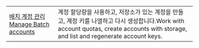 |  |  |
|---------|---------|
| <span data-ttu-id="c676e-101">[배치 계정 관리][1]</span><span class="sxs-lookup"><span data-stu-id="c676e-101">[Manage Batch accounts][1]</span></span> | <span data-ttu-id="c676e-102">계정 할당량을 사용하고, 저장소가 있는 계정을 만들고, 계정 키를 나열하고 다시 생성합니다.</span><span class="sxs-lookup"><span data-stu-id="c676e-102">Work with account quotas, create accounts with storage, and list and regenerate account keys.</span></span> |

[1]: https://azure.microsoft.com/resources/samples/batch-java-manage-batch-accounts/